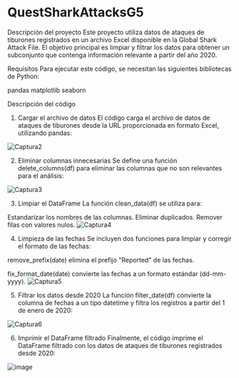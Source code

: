 # QuestSharkAttacksG5

 Descripción del proyecto
Este proyecto utiliza datos de ataques de tiburones registrados en un archivo Excel disponible en la Global Shark Attack File. El objetivo principal es limpiar y filtrar los datos para obtener un subconjunto que contenga información relevante a partir del año 2020.

Requisitos
Para ejecutar este código, se necesitan las siguientes bibliotecas de Python:

pandas
matplotlib
seaborn

Descripción del código
1. Cargar el archivo de datos
El código carga el archivo de datos de ataques de tiburones desde la URL proporcionada en formato Excel, utilizando pandas:

![Captura2](https://github.com/user-attachments/assets/600637fc-f569-40f8-9cd0-e5bfaef148a2)

2. Eliminar columnas innecesarias
Se define una función delete_columns(df) para eliminar las columnas que no son relevantes para el análisis:

![Captura3](https://github.com/user-attachments/assets/f7d5b978-00b9-4748-a55f-e9984c8053d1)

3. Limpiar el DataFrame
La función clean_data(df) se utiliza para:

Estandarizar los nombres de las columnas.
Eliminar duplicados.
Remover filas con valores nulos.
![Captura4](https://github.com/user-attachments/assets/e16ce968-3ca3-4704-ad36-a32f33f22ec3)

4. Limpieza de las fechas
Se incluyen dos funciones para limpiar y corregir el formato de las fechas:

remove_prefix(date) elimina el prefijo "Reported" de las fechas.

fix_format_date(date) convierte las fechas a un formato estándar (dd-mm-yyyy).
![Captura5](https://github.com/user-attachments/assets/a184b153-c2f0-4013-b29f-6cd0d342ecac)

5. Filtrar los datos desde 2020
La función filter_date(df) convierte la columna de fechas a un tipo datetime y filtra los registros a partir del 1 de enero de 2020:

![Captura6](https://github.com/user-attachments/assets/bbe6636b-ba32-4727-950c-23ac021ed6d8)

6. Imprimir el DataFrame filtrado
Finalmente, el código imprime el DataFrame filtrado con los datos de ataques de tiburones registrados desde 2020:

![image](https://github.com/user-attachments/assets/d0f83703-3b05-4a87-bc88-0754e18937e6)




